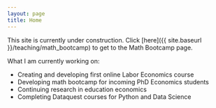 ```yaml
---
layout: page
title: Home
---
```


This site is currently under construction. Click [here]({{ site.baseurl }}/teaching/math_bootcamp) to get to the Math Bootcamp page.

What I am currently working on:
- Creating and developing first online Labor Economics course
- Developing math bootcamp for incoming PhD Economics students
- Continuing research in education economics
- Completing Dataquest courses for Python and Data Science